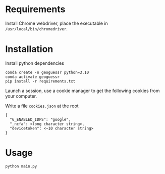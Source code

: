# Requirements

Install Chrome webdriver, place the executable in `/usr/local/bin/chromedriver`.

# Installation

Install python dependencies

```
conda create -n geoguessr python=3.10
conda activate geoguessr
pip install -r requirements.txt
```

Launch a session, use a cookie manager to get the following cookies from your computer.

Write a file `cookies.json` at the root

```
{
  "G_ENABLED_IDPS": "google",
  "_ncfa": <long character string>,
  "devicetoken": <~10 character string>
}
```

# Usage

`python main.py`